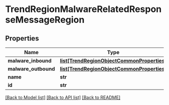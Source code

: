 # TrendRegionMalwareRelatedResponseMessageRegion

## Properties
Name | Type | Description | Notes
------------ | ------------- | ------------- | -------------
**malware_inbound** | [**list[TrendRegionObjectCommonProperties]**](TrendRegionObjectCommonProperties.md) |  | [optional] 
**malware_outbound** | [**list[TrendRegionObjectCommonProperties]**](TrendRegionObjectCommonProperties.md) |  | [optional] 
**name** | **str** |  | [optional] 
**id** | **str** |  | [optional] 

[[Back to Model list]](../README.md#documentation-for-models) [[Back to API list]](../README.md#documentation-for-api-endpoints) [[Back to README]](../README.md)


